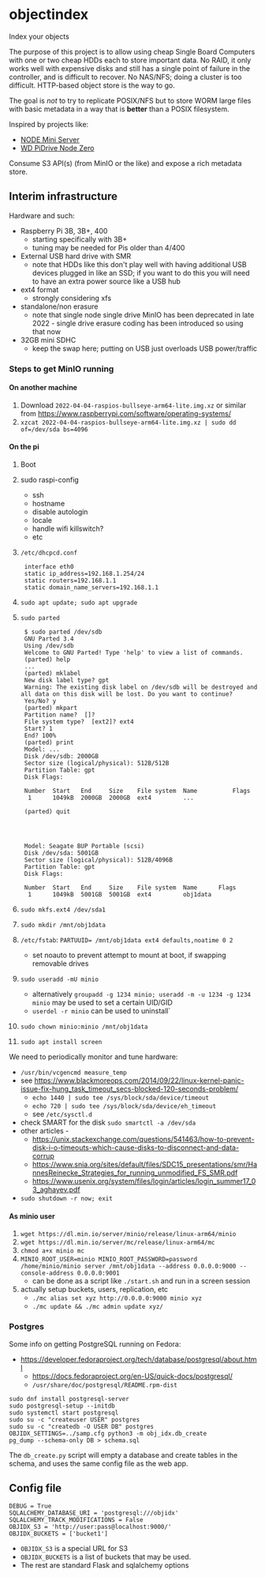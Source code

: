 # objectindex
Index your objects

The purpose of this project is to allow using cheap Single Board Computers with
one or two cheap HDDs each to store important data. No RAID, it only works well
with expensive disks and still has a single point of failure in the controller,
and is difficult to recover. No NAS/NFS; doing a cluster is too difficult.
HTTP-based object store is the way to go.

The goal is *not* to try to replicate POSIX/NFS but to store WORM large files
with basic metadata in a way that is **better** than a POSIX filesystem.

Inspired by projects like:

- [NODE Mini Server](https://n-o-d-e.net/node_mini_server.html)
- [WD PiDrive Node Zero](https://magpi.raspberrypi.com/articles/wd-pidrive-node-zero-review)

Consume S3 API(s) (from MinIO or the like) and expose a rich metadata store.

## Interim infrastructure

Hardware and such:

- Raspberry Pi 3B, 3B+, 400
  - starting specifically with 3B+
  - tuning may be needed for Pis older than 4/400
- External USB hard drive with SMR
  - note that HDDs like this don't play well with having additional USB devices plugged in like an SSD; if you want to do this you will need to have an extra power source like a USB hub
- ext4 format
  - strongly considering xfs
- standalone/non erasure
  - note that single node single drive MinIO has been deprecated in late 2022 - single drive erasure coding has been introduced so using that now
- 32GB mini SDHC
  - keep the swap here; putting on USB just overloads USB power/traffic

### Steps to get MinIO running

#### On another machine
1. Download `2022-04-04-raspios-bullseye-arm64-lite.img.xz` or similar from https://www.raspberrypi.com/software/operating-systems/ 
2. `xzcat 2022-04-04-raspios-bullseye-arm64-lite.img.xz | sudo dd of=/dev/sda bs=4096`

#### On the pi
1. Boot
2. sudo raspi-config
   - ssh
   - hostname
   - disable autologin
   - locale
   - handle wifi killswitch?
   - etc
3. `/etc/dhcpcd.conf`

        interface eth0
        static ip_address=192.168.1.254/24
        static routers=192.168.1.1
        static domain_name_servers=192.168.1.1

4. `sudo apt update; sudo apt upgrade`
5. `sudo parted`

		$ sudo parted /dev/sdb
		GNU Parted 3.4
		Using /dev/sdb
		Welcome to GNU Parted! Type 'help' to view a list of commands.
		(parted) help    
		...                                                         
		(parted) mklabel                                                          
		New disk label type? gpt
		Warning: The existing disk label on /dev/sdb will be destroyed and all data on this disk will be lost. Do you want to continue?
		Yes/No? y                                                                 
		(parted) mkpart                                                           
		Partition name?  []? 
		File system type?  [ext2]? ext4                                           
		Start? 1                                                                  
		End? 100%                                                                 
		(parted) print                                                            
		Model: ...
		Disk /dev/sdb: 2000GB
		Sector size (logical/physical): 512B/512B
		Partition Table: gpt
		Disk Flags: 

		Number  Start   End     Size    File system  Name          Flags
		 1      1049kB  2000GB  2000GB  ext4         ...

		(parted) quit   




		Model: Seagate BUP Portable (scsi)
		Disk /dev/sda: 5001GB
		Sector size (logical/physical): 512B/4096B
		Partition Table: gpt
		Disk Flags: 

		Number  Start   End     Size    File system  Name      Flags
		 1      1049kB  5001GB  5001GB  ext4         obj1data

6. `sudo mkfs.ext4 /dev/sda1`
7. `sudo mkdir /mnt/obj1data`
8. `/etc/fstab`: `PARTUUID= /mnt/obj1data ext4 defaults,noatime 0 2`
   - set noauto to prevent attempt to mount at boot, if swapping removable drives
9. `sudo useradd -mU minio`
   - alternatively `groupadd -g 1234 minio; useradd -m -u 1234 -g 1234 minio` may be used to set a certain UID/GID
   - `userdel -r minio` can be used to uninstall`
10. `sudo chown minio:minio /mnt/obj1data`
11. `sudo apt install screen`

We need to periodically monitor and tune hardware:
- `/usr/bin/vcgencmd measure_temp`
- see https://www.blackmoreops.com/2014/09/22/linux-kernel-panic-issue-fix-hung_task_timeout_secs-blocked-120-seconds-problem/
  - `echo 1440 | sudo tee /sys/block/sda/device/timeout`
  - `echo 720 | sudo tee /sys/block/sda/device/eh_timeout`
  - see `/etc/sysctl.d`
- check SMART for the disk `sudo smartctl -a /dev/sda`
- other articles -
  - https://unix.stackexchange.com/questions/541463/how-to-prevent-disk-i-o-timeouts-which-cause-disks-to-disconnect-and-data-corrup
  - https://www.snia.org/sites/default/files/SDC15_presentations/smr/HannesReinecke_Strategies_for_running_unmodified_FS_SMR.pdf
  - https://www.usenix.org/system/files/login/articles/login_summer17_03_aghayev.pdf
- `sudo shutdown -r now; exit`

#### As minio user
1. `wget https://dl.min.io/server/minio/release/linux-arm64/minio`
2. `wget https://dl.min.io/server/mc/release/linux-arm64/mc`
3. `chmod a+x minio mc`
4. `MINIO_ROOT_USER=minio MINIO_ROOT_PASSWORD=password /home/minio/minio server /mnt/obj1data --address 0.0.0.0:9000 --console-address 0.0.0.0:9001`
   - can be done as a script like `./start.sh` and run in a screen session
5. actually setup buckets, users, replication, etc
   - `./mc alias set xyz http://0.0.0.0:9000 minio xyz`
   - `./mc update && ./mc admin update xyz/`

### Postgres

Some info on getting PostgreSQL running on Fedora:

- https://developer.fedoraproject.org/tech/database/postgresql/about.html
  - https://docs.fedoraproject.org/en-US/quick-docs/postgresql/
  - `/usr/share/doc/postgresql/README.rpm-dist`

```
sudo dnf install postgresql-server
sudo postgresql-setup --initdb
sudo systemctl start postgresql
sudo su -c "createuser USER" postgres
sudo su -c "createdb -O USER DB" postgres
OBJIDX_SETTINGS=../samp.cfg python3 -m obj_idx.db_create
pg_dump --schema-only DB > schema.sql
```

The `db_create.py` script will empty a database and create tables in the schema, and uses the same config file as the web app.

## Config file

```
DEBUG = True
SQLALCHEMY_DATABASE_URI = 'postgresql:///objidx'
SQLALCHEMY_TRACK_MODIFICATIONS = False
OBJIDX_S3 = 'http://user:pass@localhost:9000/'
OBJIDX_BUCKETS = ['bucket1']
```

- `OBJIDX_S3` is a special URL for S3
- `OBJIDX_BUCKETS` is a list of buckets that may be used.
- The rest are standard Flask and sqlalchemy options
